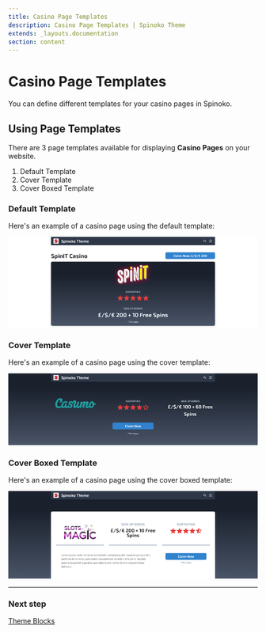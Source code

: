 ```yaml
---
title: Casino Page Templates
description: Casino Page Templates | Spinoko Theme
extends: _layouts.documentation
section: content
---
```


# Casino Page Templates

You can define different templates for your casino pages in Spinoko.

## Using Page Templates

There are 3 page templates available for displaying **Casino Pages** on your website.

1. Default Template
2. Cover Template
3. Cover Boxed Template

### Default Template

Here's an example of a casino page using the default template:

![spinoko-casino-template-default](/assets/images/spinoko/spinoko-casino-template-default.png)

### Cover Template

Here's an example of a casino page using the cover template:

![spinoko-casino-template-cover](/assets/images/spinoko/spinoko-casino-template-cover.png)

### Cover Boxed Template

Here's an example of a casino page using the cover boxed template:

![spinoko-casino-template-cover-boxed](/assets/images/spinoko/spinoko-casino-template-cover-boxed.png)

---

### Next step

[Theme Blocks](/docs/spinoko/blocks/)
